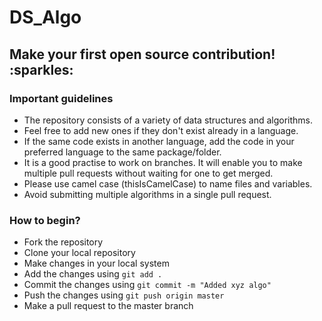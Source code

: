# DS_Algo
<h2> Make your first open source contribution! :sparkles: </h2>

<h3>Important guidelines</h3>

- The repository consists of a variety of data structures and algorithms. 
- Feel free to add new ones if they don't exist already in a language. 
- If the same code exists in another language, add the code in your preferred language to the same package/folder.
- It is a good practise to work on branches. It will enable you to make multiple pull requests without waiting for one to get merged.
- Please use camel case (thisIsCamelCase) to name files and variables.
- Avoid submitting multiple algorithms in a single pull request.


<h3>How to begin?</h3>

- Fork the repository
- Clone your local repository 
- Make changes in your local system
- Add the changes using `git add .`
- Commit the changes using `git commit -m "Added xyz algo"`
- Push the changes using `git push origin master`
- Make a pull request to the master branch
